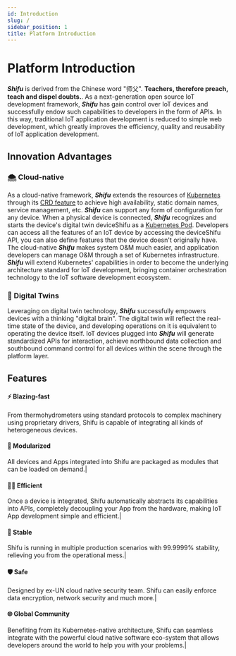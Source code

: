 ```yaml
---
id: Introduction
slug: /
sidebar_position: 1
title: Platform Introduction
---
```


# Platform Introduction

***Shifu*** is derived from the Chinese word "师父". **Teachers, therefore preach, teach and dispel doubts.**. As a next-generation open source IoT development framework, ***Shifu*** has gain control over IoT devices and successfully endow such capabilities to developers in the form of APIs. In this way, traditional IoT application development is reduced to simple web development, which greatly improves the efficiency, quality and reusability of IoT application development.

## Innovation Advantages

### 🌨️ Cloud-native
As a cloud-native framework, ***Shifu*** extends the resources of [Kubernetes](https://kubernetes.io/) through its [CRD feature](https://kubernetes.io/docs/tasks/extend-kubernetes/custom-resources/custom-resource-definitions/) to achieve high availability, static domain names, service management, etc. ***Shifu*** can support any form of configuration for any device. When a physical device is connected, ***Shifu*** recognizes and starts the device's digital twin deviceShifu as a [Kubernetes Pod](https://kubernetes.io/docs/concepts/workloads/pods/). Developers can access all the features of an IoT device by accessing the deviceShifu API, you can also define features that the device doesn't originally have. The cloud-native ***Shifu*** makes system O&M much easier, and application developers can manage O&M through a set of Kubernetes infrastructure. ***Shifu*** will extend Kubernetes' capabilities in order to become the underlying architecture standard for IoT development, bringing container orchestration technology to the IoT software development ecosystem.
### 👥 Digital Twins
Leveraging on digital twin technology, ***Shifu*** successfully empowers devices with a thinking "digital brain". The digital twin will reflect the real-time state of the device, and developing operations on it is equivalent to operating the device itself. IoT devices plugged into ***Shifu*** will generate standardized APIs for interaction, achieve northbound data collection and southbound command control for all devices within the scene through the platform layer.

## Features

#### ⚡ Blazing-fast
From thermohydrometers using standard protocols to complex machinery using proprietary drivers, Shifu is capable of integrating all kinds of heterogeneous devices.
#### 🧩 Modularized
All devices and Apps integrated into Shifu are packaged as modules that can be loaded on demand.|
#### 👨‍💻 Efficient
Once a device is integrated, Shifu automatically abstracts its capabilities into APIs, completely decoupling your App from the hardware, making IoT App development simple and efficient.|
#### 🚀 Stable
Shifu is running in multiple production scenarios with 99.9999% stability, relieving you from the operational mess.|
#### 🛡️ Safe 
Designed by ex-UN cloud native security team. Shifu can easily enforce data encryption, network security and much more.|
#### 🌐 Global Community
Benefiting from its Kubernetes-native architecture, Shifu can seamless integrate with the powerful cloud native software eco-system that allows developers around the world to help you with your problems.|
